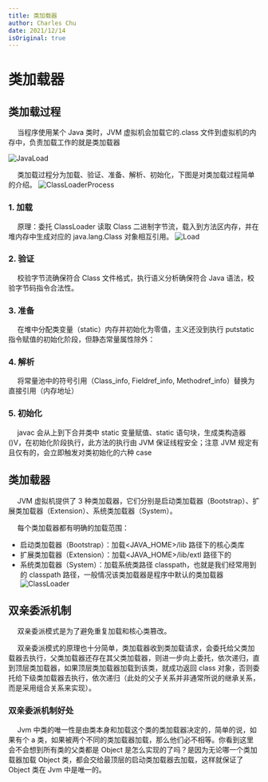 ```yaml
---
title: 类加载器
author: Charles Chu
date: 2021/12/14
isOriginal: true
---
```


# 类加载器

## 类加载过程

&emsp; 当程序使用某个 Java 类时，JVM 虚拟机会加载它的.class 文件到虚拟机的内存中，负责加载工作的就是类加载器

![JavaLoad](/public/java/javaUnderlayer/classLoader/JavaLoad.png)

&emsp; 类加载过程分为加载、验证、准备、解析、初始化，下图是对类加载过程简单的介绍。
![ClassLoaderProcess](/public/java/javaUnderlayer/classLoader/ClassLoaderProcess.png)

### 1. 加载

&emsp; 原理：委托 ClassLoader 读取 Class 二进制字节流，载入到方法区内存，并在堆内存中生成对应的 java.lang.Class 对象相互引用。
![Load](/public/java/javaUnderlayer/classLoader/Load.png)

### 2. 验证

&emsp; 校验字节流确保符合 Class 文件格式，执行语义分析确保符合 Java 语法，校验字节码指令合法性。

### 3. 准备

&emsp; 在堆中分配类变量（static）内存并初始化为零值，主义还没到执行 putstatic 指令赋值的初始化阶段，但静态常量属性除外：

### 4. 解析

&emsp; 将常量池中的符号引用（Class_info, Fieldref_info, Methodref_info）替换为直接引用（内存地址）

### 5. 初始化

&emsp; javac 会从上到下合并类中 static 变量赋值、static 语句块，生成类构造器()V，在初始化阶段执行，此方法的执行由 JVM 保证线程安全；注意 JVM 规定有且仅有的，会立即触发对类初始化的六种 case

## 类加载器

&emsp; JVM 虚拟机提供了 3 种类加载器，它们分别是启动类加载器（Bootstrap）、扩展类加载器（Extension）、系统类加载器（System）。

&emsp; 每个类加载器都有明确的加载范围：

- 启动类加载器（Bootstrap）：加载\<JAVA_HOME>/lib 路径下的核心类库
- 扩展类加载器（Extension）：加载\<JAVA_HOME>/lib/extl 路径下的
- 系统类加载器（System）：加载系统类路径 classpath，也就是我们经常用到的 classpath 路径，一般情况该类加载器是程序中默认的类加载器
  ![ClassLoader](/public/java/javaUnderlayer/classLoader/ClassLoader.png)

## 双亲委派机制

&emsp; 双亲委派模式是为了避免重复加载和核心类篡改。

&emsp; 双亲委派模式的原理也十分简单，类加载器收到类加载请求，会委托给父类加载器去执行，父类加载器还存在其父类加载器，则进一步向上委托，依次递归，直到顶层类加载器，如果顶层类加载器加载到该类，就成功返回 class 对象，否则委托给下级类加载器去执行，依次递归（此处的父子关系并非通常所说的继承关系，而是采用组合关系来实现）。

### 双亲委派机制好处

&emsp; Jvm 中类的唯一性是由类本身和加载这个类的类加载器决定的，简单的说，如果有个 a 类，如果被两个不同的类加载器加载，那么他们必不相等。你看到这里会不会想到所有类的父类都是 Object 是怎么实现的了吗？是因为无论哪一个类加载器加载 Object 类，都会交给最顶层的启动类加载器去加载，这样就保证了 Object 类在 Jvm 中是唯一的。
